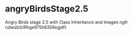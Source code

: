 # angryBirdsStage2.5
Angry Birds stage 2.5 with Class Inheritance and Images
ngfr rubezb(URhge975h8358egjdf)